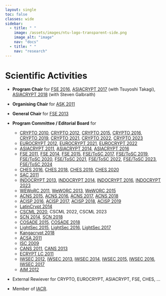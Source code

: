 ```yaml
---
layout: single
toc: false
classes: wide
sidebar:
  - title: " "
    image: /assets/images/ntu-logo-transparent-side.png
    image_alt: "image"
    nav: "docs"
  - title: " "
    nav: "research"
---
```



# Scientific Activities

- **Program Chair** for [FSE 2016](http://fse.rub.de/), [ASIACRYPT 2017](http://asiacrypt.iacr.org/2017/) (with Tsuyoshi Takagi), [ASIACRYPT 2018](https://asiacrypt.iacr.org/2018/) (with Steven Galbraith)

- **Organising Chair** for [ASK 2011](http://www1.spms.ntu.edu.sg/~ask2011/)

- **General Chair** for [FSE 2013](http://fse2013.spms.ntu.edu.sg/)

- **Program Committee / Editorial Board** for 
  - [CRYPTO 2010]("http://www.iacr.org/conferences/crypto2010"), [CRYPTO 2012]("http://www.iacr.org/conferences/crypto2012"), [CRYPTO 2015]("http://www.iacr.org/conferences/crypto2015"), [CRYPTO 2016]("http://www.iacr.org/conferences/crypto2016"), [CRYPTO 2019]("http://www.iacr.org/conferences/crypto2019"), [CRYPTO 2021]("http://www.iacr.org/conferences/crypto2021"), [CRYPTO 2022]("http://www.iacr.org/conferences/crypto2022"), [CRYPTO 2023]("http://www.iacr.org/conferences/crypto2023")  
  - [EUROCRYPT 2012]("http://www.cs.bris.ac.uk/eurocrypt2012"), [EUROCRYPT 2021]("https://eurocrypt.iacr.org/2021/"), [EUROCRYPT 2022]("https://eurocrypt.iacr.org/2022/") 
  - [ASIACRYPT 2011]("http://cist.korea.ac.kr/~asiacrypt2011/index.php?cont=home"), [ASIACRYPT 2014]("http://www.iacr.org/conferences/asiacrypt2014"), [ASIACRYPT 2016]("http://asiacrypt2016.com")
  - [FSE 2011]("http://fse2011.mat.dtu.dk"), [FSE 2014]("http://fse2014.isg.rhul.ac.uk"), [FSE 2015]("http://light-sec.org/fse2015"), [FSE/ToSC 2017]("http://www.nuee.nagoya-u.ac.jp/labs/tiwata/fse2017"), [FSE/ToSC 2019]("https://fse.iacr.org/2019"), [FSE/ToSC 2020]("https://fse.iacr.org/2020"), [FSE/ToSC 2021]("https://fse.iacr.org/2021"), [FSE/ToSC 2022]("https://fse.iacr.org/2022"), [FSE/ToSC 2023]("https://fse.iacr.org/2023"), [FSE/ToSC 2024]("https://fse.iacr.org/2024")
  - [CHES 2016]("http://www.chesworkshop.org/ches2016/index.php"), [CHES 2018]("https://ches.iacr.org/2018"), [CHES 2019]("https://ches.iacr.org/2019"), [CHES 2020]("https://ches.iacr.org/2020")
  - [SAC 2011]("http://sac2011.ryerson.ca")
  - [INDOCRYPT 2013]("http://indocrypt.hbni.ac.in"), [INDOCRYPT 2014]("http://cse.iitkgp.ac.in/conf/INDOCRYPT2014"), [INDOCRYPT 2016]("https://sites.google.com/site/thomaspeyrin/goog_1654583412"), [INDOCRYPT 2023]("https://crsind.in/indocrypt2023/")
  - [WEWoRC 2011]("http://www.uni-weimar.de/cms/medien/mediensicherheit/weworc-2011/home.html"), [WeWORC 2013]("http://2013.weworc.eu"), [WeWORC 2015]("http://2015.weworc.eu")
  - [ACNS 2015]("http://acns2015.cs.columbia.edu"), [ACNS 2016]("http://acns2016.sccs.surrey.ac.uk"), [ACNS 2017]("https://cy2sec.comm.eng.osaka-u.ac.jp/acns2017"), [ACNS 2018]("https://www.cosic.esat.kuleuven.be/events/acns2018")
  - [ACISP 2016]("http://nsclab.org/acisp2016"), [ACISP 2017]("http://acisp.massey.ac.nz"), [ACISP 2018]("https://ssl.informatics.uow.edu.au/acisp2018"), [ACISP 2019]("https://acisp19.canterbury.ac.nz/")
  - [LatinCrypt 2014]("https://sites.google.com/site/latincrypt2014")
  - [CSCML 2020]("https://www.cs.bgu.ac.il/~fradmin/cscml20/"), CSCML 2022, CSCML 2023
  - [SCN 2014]("http://www.di.unisa.it/conferences/SCN14"), [SCN 2018]("http://scn.di.unisa.it")
  - [COSADE 2015]("https://cosade.telecom-paristech.fr/cosade15/index.html"), [COSADE 2018]("http://www.cosade.org")
  - [LightSec 2015]("https://wiki.crypto.rub.de/lightsec15/invited.html"), [LightSec 2016]("http://lightsec16.aksaray.edu.tr/tr"), [LightSec 2017]("http://www.sinconf.org/sin2017/workshop")
  - [Kangacrypt 2018]("https://www.kangacrypt.info")
  - [ACSA 2011]("http://www.ftrai.org/wcc2011/acsa")
  - [ISC 2009]("http://isc09.dti.unimi.it/home")
  - [CANS 2011]("http://www.infosec.sdu.edu.cn/cans2011"), [CANS 2013]("http://www.ic.unicamp.br/cans2013")
  - [ECRYPT LC 2011]("http://www.uclouvain.be/crypto/ecrypt_lc11/welcome")
  - [IWSEC 2012]("http://www.iwsec.org/2012"), [IWSEC 2013]("http://www.iwsec.org/2013"), [IWSEC 2014]("http://www.iwsec.org/2014"), [IWSEC 2015]("http://www.iwsec.org/2015"), [IWSEC 2016]("http://www.iwsec.org/2016"), [IWSEC 2017]("http://www.iwsec.org/2017")
  - [AIM 2012]("http://web.ftrai.org/aim2012")

- External Rewiever for CRYPTO, EUROCRYPT, ASIACRYPT, FSE, CHES, ...

- Member of [IACR]("http://www.iacr.org").
